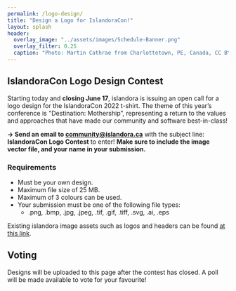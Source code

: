 ```yaml
---
permalink: /logo-design/
title: "Design a Logo for IslandoraCon!"
layout: splash
header:
  overlay_image: "../assets/images/Schedule-Banner.png"
  overlay_filter: 0.25
  caption: "Photo: Martin Cathrae from Charlottetown, PE, Canada, CC BY-SA 2.0, via Wikimedia Commons"
---
```


## IslandoraCon Logo Design Contest

Starting today and **closing June 17**, islandora is issuing an open call for a logo design for the IslandoraCon 2022 t-shirt. The theme of this year’s conference is "Destination: Mothership”, representing a return to the values and approaches that have made our community and software best-in-class!

**→ Send an email to [community@islandora.ca](mailto:community@islandora.ca)** with the subject line: **IslandoraCon Logo Contest** to enter! **Make sure to include the image vector file, and your name in your submission.**

### Requirements

* Must be your own design.
* Maximum file size of 25 MB.
* Maximum of 3 colours can be used.
* Your submission must be one of the following file types:
  * .png, .bmp, .jpg, .jpeg, .tif, .gif, .tiff, .svg, .ai, .eps

Existing islandora image assets such as logos and headers can be found [at this link](https://drive.google.com/drive/folders/1vG1J1szTzbqQrgj9iL8vTy30YCDzd7BD?usp=sharing).


## Voting

Designs will be uploaded to this page after the contest has closed. A poll will be made available to vote for your favourite! 
